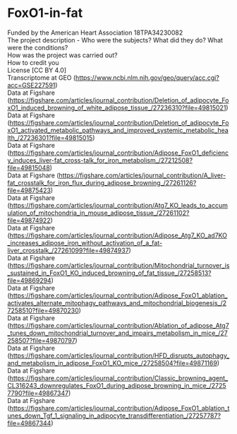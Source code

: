 # FoxO1-in-fat
Funded by the American Heart Association 18TPA34230082 <br/>
The project description - Who were the subjects? What did they do? What were the conditions? <br/>
How was the project was carried out? <br/>
How to credit you <br/>
License [CC BY 4.0] <br/>
Transcriptome at GEO (https://www.ncbi.nlm.nih.gov/geo/query/acc.cgi?acc=GSE227591)<br/> 
Data at Figshare (https://figshare.com/articles/journal_contribution/Deletion_of_adipocyte_FoxO1_induced_browning_of_white_adipose_tissue_/27236310?file=49815021) <br/>
Data at Figshare (https://figshare.com/articles/journal_contribution/Deletion_of_adipocyte_FoxO1_activated_metabolic_pathways_and_improved_systemic_metabolic_health_/27236301?file=49815015) <br/>
Data at Figshare (https://figshare.com/articles/journal_contribution/Adipose_FoxO1_deficiency_induces_liver-fat_cross-talk_for_iron_metabolism_/27212508?file=49815048) <br/>
Data at Figshare (https://figshare.com/articles/journal_contribution/A_liver-fat_crosstalk_for_iron_flux_during_adipose_browning_/27261126?file=49875423) <br/>
Data at Figshare (https://figshare.com/articles/journal_contribution/Atg7_KO_leads_to_accumulation_of_mitochondria_in_mouse_adipose_tissue_/27261102?file=49874922) <br/>
Data at Figshare (https://figshare.com/articles/journal_contribution/Adipose_Atg7_KO_ad7KO_increases_adipose_iron_without_activation_of_a_fat-liver_crosstalk_/27261099?file=49874937) <br/>
Data at Figshare (https://figshare.com/articles/journal_contribution/Mitochondrial_turnover_is_sustained_in_FoxO1_KO_induced_browning_of_fat_tissue_/27258513?file=49869294) <br/>
Data at Figshare (https://figshare.com/articles/journal_contribution/Adipose_FoxO1_ablation_activates_alternate_mitophagy_pathways_and_mitochondrial_biogenesis_/27258510?file=49870230) <br/>
Data at Figshare (https://figshare.com/articles/journal_contribution/Ablation_of_adipose_Atg7_tunes_down_mitochondrial_turnover_and_impairs_metabolism_in_mice_/27258507?file=49870797) <br/>
Data at Figshare (https://figshare.com/articles/journal_contribution/HFD_disrupts_autophagy_and_metabolism_in_adipose_FoxO1_KO_mice_/27258504?file=49871169) <br/>
Data at Figshare (https://figshare.com/articles/journal_contribution/Classic_browning_agent_CL316243_downregulates_FoxO1_during_adipose_browning_in_mice_/27257790?file=49867347) <br/>
Data at Figshare (https://figshare.com/articles/journal_contribution/Adipose_FoxO1_ablation_tunes_down_Tgf_1_signaling_in_adipocyte_transdifferentiation_/27257787?file=49867344) <br/>
